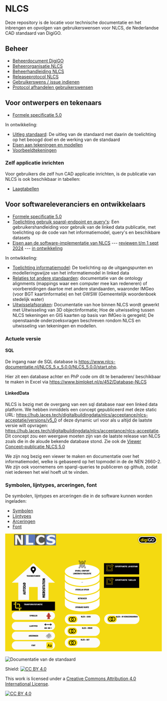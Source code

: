 # NLCS
Deze repository is de locatie voor technische documentatie en het inbrengen en opvolgen van gebruikerswensen voor NLCS, de Nederlandse CAD standaard van DigiGO.

## Beheer

* [Beheerdocument DigiGO](https://www.bimloket.nl//documents/Beheerdocument_open_BIM-standaarden_v1_8.pdf)
* [Beheerorganisatie NLCS](https://www.digigo.nu/standaarden/nlcs/beheer)
* [Beheerhandleiding NLCS](https://nl-digigo.github.io/NLCS/managementmanual)
* [Releaseprotocol NLCS](https://nl-digigo.github.io/NLCS/releaseprotocol)
* [Gebruikerswens / issue indienen](https://github.com/nl-digigo/NLCS/issues)
* [Protocol afhandelen gebruikerswensen](https://nl-digigo.github.io/NLCS/protocolissues)

## Voor ontwerpers en tekenaars
* [Formele specificatie 5.0](https://github.com/nl-digigo/NLCS/blob/main/docs/archive/Formele_beschrijving_NLCS_versie_5_0_V1_0.pdf)

In ontwikkeling:
* [Uitleg standaard](https://nl-digigo.github.io/NLCS/functionalspecification): De uitleg van de standaard met daarin de toelichting op het beoogd doel en de werking van de standaard
* [Eisen aan tekeningen en modellen](https://nl-digigo.github.io/NLCS/requirementscadmodels)
* [Voorbeeldtekeningen](https://nl-digigo.github.io/NLCS/requirementscadmodels/#voorbeeldtekeningen)

### Zelf applicatie inrichten
Voor gebruikers die zelf hun CAD applicatie inrichten, is de publicatie van NLCS is ook beschikbaar in tabellen:
* [Laagtabellen](https://github.com/nl-digigo/NLCS/tree/main/tabellen)


## Voor softwareleveranciers en ontwikkelaars
* [Formele specificatie 5.0](https://github.com/nl-digigo/NLCS/blob/main/docs/archive/Formele_beschrijving_NLCS_versie_5_0_V1_0.pdf)
* [Toelichting gebruik sparql-endpoint en query's](https://nl-digigo.github.io/NLCS/howtoquery/): Een gebruikershandleiding voor gebruik van de linked data publicatie, met toelichting op de code van het informatiemodel, query's en beschikbare datasets
* [Eisen aan de software-implementatie van NLCS](https://nl-digigo.github.io/NLCS/requirementssoftware/) --- [reviewen t/m 1 sept 2024](https://nl-digigo.github.io/NLCS/requirementssoftware/reviewversies/CR-NLCS_requirementssoftware-20240501.html) --- [in ontwikkeling](https://nl-digigo.github.io/NLCS/requirementssoftware/ontwikkeling)

In ontwikkeling:
* [Toelichting informatiemodel](https://nl-digigo.github.io/NLCS/code_documentation): De toelichting op de uitgangspunten en modelleringswijze van het  informatiemodel in linked data
* [Relaties tot andere standaarden](https://nl-digigo.github.io/NLCS/ontologyalignments/): documentatie van de ontology alignments (mappings waar een computer mee kan redeneren) of voorbereidingen daartoe met andere standaarden, waaronder IMGeo (voor BGT kaartinformatie) en het GWSW (Gemeentelijk woordenboek stedelijk water)
* [Uitwisselafspraken](https://nl-digigo.github.io/NLCS/representations/): Documentatie van hoe binnen NLCS wordt gewerkt met Uitwisseling van 3D objectinformatie; Hoe de uitwisseling tussen NLCS tekeningen en GIS kaarten op basis van IMGeo is geregeld; De openstaande onderzoeksvragen beschreven rondom NLCS en uitwisseling van tekeningen en modellen.

### Actuele versie

#### SQL
De ingang naar de  SQL database is https://www.nlcs-documentatie.nl/NLCS_5.x_5.0.0/NLCS_5.0.0/start.php.
 
Hier zit een database achter en PhP code om dit te benaderen/ beschikbaar te maken in Excel via https://www.bimloket.nl/p/452/Database-NLCS   


#### LinkedData
NLCS is bezig met de overgang van een sql database naar een linked data platform. We hebben inmiddels een concept gepubliceerd met deze static URL: https://hub.laces.tech/digitalbuildingdata/nlcs/acceptance/nlcs-acceptatie/versions/v5_0  of deze dynamic url voor als u altijd de laatste versie wilt opvragen: https://hub.laces.tech/digitalbuildingdata/nlcs/acceptance/nlcs-acceptatie. Dit concept zou een weergave moeten zijn van de laatste release van NLCS zoals die in de aloude bekende database stond. Zie ook de [Viewer Concept-publicatie NLCS 5.0](https://nl-digigo.github.io/ld-viewer/nlcs/)

We zijn nog bezig een viewer te maken en documentatie over het informatiemodel, welke is gebaseerd op het topmodel in de de NEN 2660-2. We zijn ook voornemens om sparql-queries te publiceren op github, zodat niet iedereen het wiel hoeft uit te vinden.



### Symbolen, lijntypes, arceringen, font
De symbolen, lijntypes en arceringen die in de software kunnen worden ingeladen:
* [Symbolen](https://github.com/nl-digigo/NLCS/tree/main/symbolen)
* [Lijntypes](https://github.com/nl-digigo/NLCS/tree/main/lijntypes)
* [Arceringen](https://github.com/nl-digigo/NLCS/tree/main/arcering)
* [Font](https://github.com/nl-digigo/NLCS/tree/main/font)


![Architectuur van de standaard](<NLCS architectuur.png>)



![Documentatie van de standaard](<NLCS documentatie.png>)


Shield: [![CC BY 4.0][cc-by-shield]][cc-by]

This work is licensed under a
[Creative Commons Attribution 4.0 International License][cc-by].

[![CC BY 4.0][cc-by-image]][cc-by]

[cc-by]: http://creativecommons.org/licenses/by/4.0/
[cc-by-image]: https://i.creativecommons.org/l/by/4.0/88x31.png
[cc-by-shield]: https://img.shields.io/badge/License-CC%20BY%204.0-lightgrey.svg


